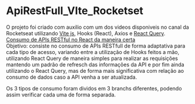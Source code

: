 # ApiRestFull_VIte_Rocketset

O projeto foi criado com auxilio com um dos videos disponiveis no canal da Rocketseat utilizando <a href="https://vitejs.dev/">Vite js</a>, Hooks (React), Axios e <a href="https://react-query.tanstack.com/">React Query</a>.<br>
<a href="https://www.youtube.com/watch?v=uNFB9EbQz90&t=2041s">Consumo de APIs RESTful no React da maneira certa </a><br>
Objetivo: consiste no consumo de APIs RESTfull de forma adaptativa para cada tipo de acesso, variando entre a utilização de Hooks feitos a mão, utilizando React Query de maneira simples para realizar as requisições mantendo um padrão de refresch das informações da API e por fim ainda utilizando o React Query, mas de forma mais significativa com relação ao consumo de dados caso a API venha a ser atualizada.

Os 3 tipos de consumo foram dividos em 3 branchs diferentes, podendo assim verificar cada uma de forma separada.
